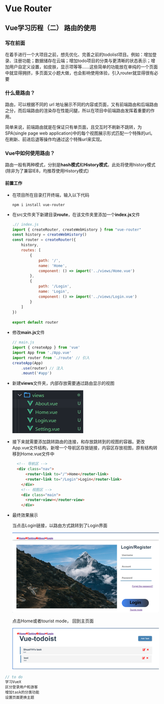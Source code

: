 # Vue Router


## Vue学习历程（二） 路由的使用

### 写在前面

在着手进行一个大项目之前，想先优化、完善之前的todolist项目。例如：增加登录、注册功能；数据储存在云端；增加todo项目的分类与更清晰的状态表示；增加用户自定义设置，如皮肤，显示项等等……这些简单的功能放在单纯的一个页面中就显得拥挤，多页面又小题大做，也会影响使用体验，引入router就显得很有必要

### 什么是路由？

路由，可以根据不同的 url 地址展示不同的内容或页面，又有前端路由和后端路由之分，而后端路由的渲染存在性能问腿，所以在项目中前端路由发挥着重要的作用。

简单来说，前端路由就是在保证只有单页面，且交互时不刷新不跳转，为SPA(single page web application)中的每个视图展示形式匹配一个特殊的url。在刷新、前进后退等操作均通过这个特殊url来实现。

### Vue中如何使用路由？

路由一般有两种模式，分别是**hash模式**和**History模式**，此处将使用history模式(除非为了兼容IE8，均推荐使用History模式) 

#### 前置工作

- 在项目所在目录打开终端，输入以下代码

  ```
  npm i install vue-router
  ```

- 在src文件夹下新建目录**route**，在该文件夹里添加一个**index.js**文件

  ```js
  .// index.js
  import { createRouter, createWebHistory } from "vue-router"
  const history = createWebHistory()
  const router = createRouter({
      history,
      routes: [
          {
              path: '/',
              name: 'Home',
              component: () => import('../views/Home.vue')
          },
          {
              path: '/Login',
              name: 'Login',
              component: () => import('../views/Login.vue')
          }
      ]
  })
  
  export default router
  ```

- 修改**main.js**文件

  ```js
  // main.js
  import { createApp } from 'vue'
  import App from './App.vue'
  import router from './route' // 引入
  createApp(App)
      .use(router) // 注入
      .mount('#app')
  
  ```

- 新建**views**文件夹，内部存放需要通过路由显示的视图

  ![image-20210924200620604](/images/vue-router/image-20210924200620604.png)

- 接下来就需要添加跳转路由的连接，和存放跳转到的视图的容器。更改App.vue文件结构，新增一个导航区存放链接，内容区存放视图，原有结构转移到Home.vue文件中

  ```html
  	<!-- 导航区 --> 
  	<div class="nav">
        <router-link to="/">Home</router-link>
        <router-link to="/Login">Login</router-link>
      </div>
      <!-- 视图区 -->
      <div class="main">
        <router-view></router-view>
      </div>
  ```

- 最终效果展示

  当点击Login链接，以路由方式跳转到了Login界面

  ![image-20210924201100380](/images/vue-router/image-20210924201100380.png)

  点击Home或者tourist mode， 回到主页面

  ![image-20210924201215210](/images/vue-router/image-20210924201215210.png)



```js
// to do
学习VueX
区分登录用户和游客
增加task的分类功能
设置页面更换主题
```


